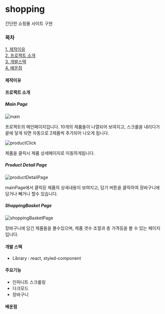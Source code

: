# shopping

간단한 쇼핑몰 사이트 구현

### 목차

[1. 제작이유](#제작이유)  
[2. 프로잭트 소개](#프로잭트-소개)  
[3. 개발스택](#개발-스택)  
[4. 배운점](#배운점)

#### 제작이유

#### 프로잭트 소개

##### Main Page

![main](https://user-images.githubusercontent.com/78159165/222073164-ce86f4f1-219f-4955-b82b-35b992f223bb.gif)

프로젝트의 메인페이지입니다.
10개의 제품들이 나열되어 보여지고, 스크롤을 내리다가 끝에 닿게 되면
자동으로 2제품씩 추가되어 나오게 됩니다.

![productClick](https://user-images.githubusercontent.com/78159165/222077398-fb8097df-31fa-46be-8e68-190dc0db37fb.gif)

제품을 클릭시 제품 상세페이지로 이동하게됩니다.

##### Product Detail Page

![productDetailPage](https://user-images.githubusercontent.com/78159165/222080023-b9b5631f-64b4-4c33-ace3-1f153745a85b.gif)

mainPage에서 클릭된 제품의 상세내용이 보여지고,
담기 버튼을 클릭하여 장바구니에 담거나 빼거나 할수 있습니다.

##### ShoppingBasket Page

![shoppingBasketPage](https://user-images.githubusercontent.com/78159165/222083276-cfbcc7e0-b2b2-4106-a2e4-cedb0c4e0e7a.gif)

장바구니에 담긴 제품들을 볼수있으며,
제품 갯수 조절과 총 가격등을 볼 수 있는 페이지 입니다.

#### 개발 스택

- Library : react, styled-component

#### 주요기능

- 인피니트 스크롤링
- 다크모드
- 장바구니

#### 배운점
